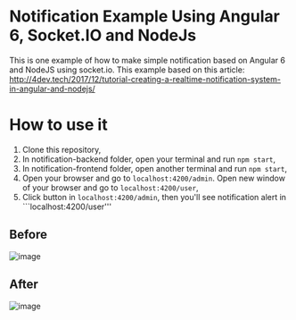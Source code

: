 # Notification Example Using Angular 6, Socket.IO and NodeJs

This is one example of how to make simple notification based on Angular 6 and NodeJS using socket.io. This example based on this article: http://4dev.tech/2017/12/tutorial-creating-a-realtime-notification-system-in-angular-and-nodejs/

# How to use it
1. Clone this repository,
2. In notification-backend folder, open your terminal and run ```npm start```,
3. In notification-frontend folder, open another terminal and run ```npm start```,
4. Open your browser and go to ```localhost:4200/admin```. Open new window of your browser and go to ```localhost:4200/user```,
5. Click button in ```localhost:4200/admin```, then you'll see notification alert in ```localhost:4200/user'''

## Before
![image](https://github.com/hadimaster65555/notification-example-with-angular6-and-socket/blob/master/before.jpg)

## After
![image](https://github.com/hadimaster65555/notification-example-with-angular6-and-socket/blob/master/After.jpg)


